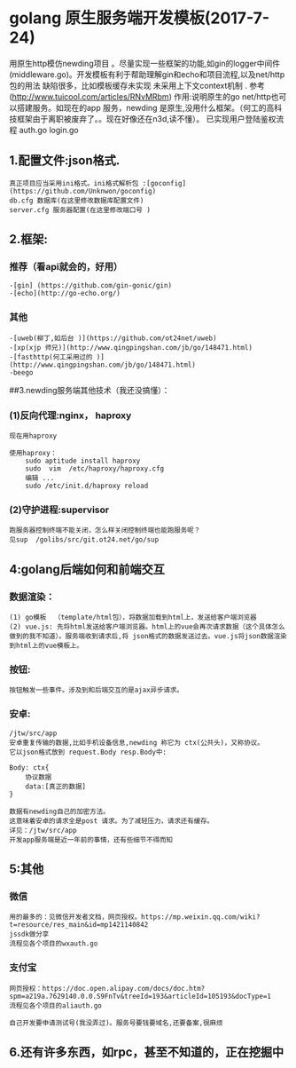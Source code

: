 golang 原生服务端开发模板(2017-7-24)
==================

用原生http模仿newding项目 。尽量实现一些框架的功能,如gin的logger中间件(middleware.go)。开发模板有利于帮助理解gin和echo和项目流程,以及net/http包的用法
缺陷很多，比如模板缓存未实现
未采用上下文context机制 . 参考 (http://www.tuicool.com/articles/RNvMRbm)
作用:说明原生的go  net/http也可以搭建服务。如现在的app 服务，newding 是原生,没用什么框架。（何工的高科技框架由于离职被废弃了。。现在好像还在n3d,读不懂）。
已实现用户登陆鉴权流程 auth.go login.go

## 1.配置文件:json格式.
    真正项目应当采用ini格式。ini格式解析包 :[goconfig](https://github.com/Unknwon/goconfig)
    db.cfg 数据库(在这里修改数据库配置文件)
    server.cfg 服务器配置(在这里修改端口号 )

## 2.框架:
### 推荐（看api就会的，好用）

    -[gin] (https://github.com/gin-gonic/gin)
    -[echo](http://go-echo.org/)

### 其他

    -[uweb(柳丁,如后台 )](https://github.com/ot24net/uweb)
    -[xp(xjp 师兄)](http://www.qingpingshan.com/jb/go/148471.html)
    -[fasthttp(何工采用过的 )](http://www.qingpingshan.com/jb/go/148471.html)
    -beego 

##3.newding服务端其他技术（我还没搞懂）：
### (1)反向代理:nginx， haproxy
    现在用haproxy

    使用haproxy：  
        sudo aptitude install haproxy
        sudo  vim  /etc/haproxy/haproxy.cfg
        编辑 ...
        sudo /etc/init.d/haproxy reload 

### (2)守护进程:supervisor
    跑服务器控制终端不能关闭，怎么样关闭控制终端也能跑服务呢？
    见sup  /golibs/src/git.ot24.net/go/sup

## 4:golang后端如何和前端交互
### 数据渲染：
    (1) go模板  （template/html包），将数据加载到html上，发送给客户端浏览器
    (2) vue.js: 先将html发送给客户端浏览器。html上的vue会再次请求数据（这个具体怎么做到的我不知道）。服务端收到请求后,将 json格式的数据发送过去。vue.js将json数据渲染到html上的vue模板上。
    
### 按钮:
    按钮触发一些事件。涉及到和后端交互的是ajax异步请求。

### 安卓:
    /jtw/src/app
    安卓重复传输的数据,比如手机设备信息,newding 称它为 ctx(公共头)，又称协议。
    它以json格式放到 request.Body resp.Body中:

    Body: ctx{
        协议数据
        data:[真正的数据]
    }

    数据有newding自己的加密方法。
    这意味着安卓的请求全是post 请求。为了减轻压力，请求还有缓存。
    详见：/jtw/src/app
    开发app服务端是近一年前的事情，还有些细节不得而知


## 5:其他
### 微信
    用的最多的：见微信开发者文档，网页授权。https://mp.weixin.qq.com/wiki?t=resource/res_main&id=mp1421140842  
    jssdk做分享
    流程见各个项目的wxauth.go
### 支付宝
    网页授权：https://doc.open.alipay.com/docs/doc.htm?spm=a219a.7629140.0.0.S9FnTv&treeId=193&articleId=105193&docType=1
    流程见各个项目的aliauth.go

    自己开发要申请测试号(我没弄过)。服务号要钱要域名,还要备案,很麻烦

## 6.还有许多东西，如rpc，甚至不知道的，正在挖掘中
